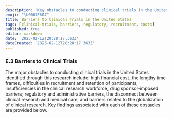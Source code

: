```yaml
---
description: 'Key obstacles to conducting clinical trials in the United States including high costs, lengthy time frames, recruitment challenges, workforce issues, sponsor-imposed barriers, regulatory hurdles, and globalization-related issues.'
emoji: "\U0001F6A7"
title: Barriers to Clinical Trials in the United States
tags: [clinical-trials, barriers, regulatory, recruitment, costs]
published: true
editor: markdown
date: '2025-02-12T20:28:17.363Z'
dateCreated: '2025-02-12T20:28:17.363Z'
---
```

### E.3 Barriers to Clinical Trials

The major obstacles to conducting clinical trials in the United States identified through this research include: high financial cost, the lengthy time frames, difficulties in recruitment and retention of participants, insufficiencies in the clinical research workforce, drug sponsor-imposed barriers; regulatory and administrative barriers, the disconnect between clinical research and medical care, and barriers related to the globalization of clinical research. Key findings associated with each of these obstacles are provided below.

#
